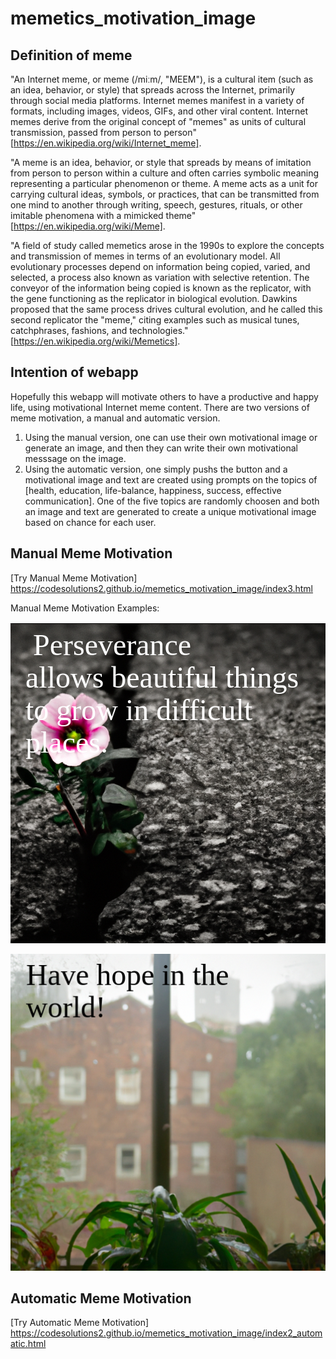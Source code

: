 # memetics_motivation_image

## Definition of meme
"An Internet meme, or meme (/miːm/, "MEEM"), is a cultural item (such as an idea, behavior, or style) that spreads across the Internet, primarily through social media platforms. Internet memes manifest in a variety of formats, including images, videos, GIFs, and other viral content. Internet memes derive from the original concept of "memes" as units of cultural transmission, passed from person to person" [https://en.wikipedia.org/wiki/Internet_meme]. 

"A meme is an idea, behavior, or style that spreads by means of imitation from person to person within a culture and often carries symbolic meaning representing a particular phenomenon or theme. A meme acts as a unit for carrying cultural ideas, symbols, or practices, that can be transmitted from one mind to another through writing, speech, gestures, rituals, or other imitable phenomena with a mimicked theme" [https://en.wikipedia.org/wiki/Meme]. 

"A field of study called memetics arose in the 1990s to explore the concepts and transmission of memes in terms of an evolutionary model. All evolutionary processes depend on information being copied, varied, and selected, a process also known as variation with selective retention. The conveyor of the information being copied is known as the replicator, with the gene functioning as the replicator in biological evolution. Dawkins proposed that the same process drives cultural evolution, and he called this second replicator the "meme," citing examples such as musical tunes, catchphrases, fashions, and technologies." [https://en.wikipedia.org/wiki/Memetics].

## Intention of webapp
Hopefully this webapp will motivate others to have a productive and happy life, using motivational Internet meme content. There are two versions of meme motivation, a manual and automatic version. 
1. Using the manual version, one can use their own motivational image or generate an image, and then they can write their own motivational messsage on the image.
2. Using the automatic version, one simply pushs the button and a motivational image and text are created using prompts on the topics of [health, education, life-balance, happiness, success, effective communication]. One of the five topics are randomly choosen and both an image and text are generated to create a unique motivational image based on chance for each user.


## Manual Meme Motivation 
[Try Manual Meme Motivation] https://codesolutions2.github.io/memetics_motivation_image/index3.html

Manual Meme Motivation Examples:

![alt_text](perseverance.png)


![alt_text](have_hope_in_the_world.png)

## Automatic Meme Motivation 
[Try Automatic Meme Motivation] https://codesolutions2.github.io/memetics_motivation_image/index2_automatic.html
